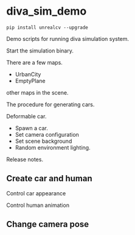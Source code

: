 # diva_sim_demo

`pip install unrealcv --upgrade`

Demo scripts for running diva simulation system.

Start the simulation binary.

There are a few maps. 

- UrbanCity
- EmptyPlane

other maps in the scene.

The procedure for generating cars.

Deformable car.

- Spawn a car.
- Set camera configuration
- Set scene background
- Random environment lighting.

Release notes.

## Create car and human

Control car appearance

Control human animation

## Change camera pose
